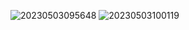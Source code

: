 

![20230503095648](https://i.imgur.com/NfGe3Ot.png)
![20230503100119](https://i.imgur.com/ymuSTVN.png)